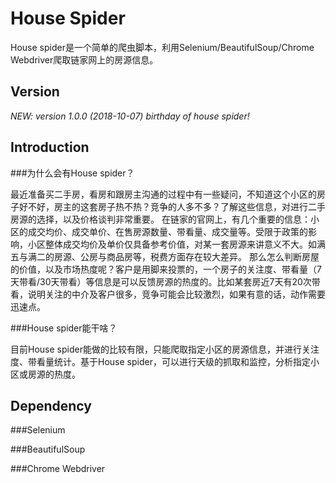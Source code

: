 # House Spider 

House spider是一个简单的爬虫脚本，利用Selenium/BeautifulSoup/Chrome Webdriver爬取链家网上的房源信息。

## Version

*NEW: version 1.0.0 (2018-10-07) birthday of house spider!*

## Introduction

###为什么会有House spider？

最近准备买二手房，看房和跟房主沟通的过程中有一些疑问，不知道这个小区的房子好不好，房主的这套房子热不热？竞争的人多不多？了解这些信息，对进行二手房源的选择，以及价格谈判非常重要。
在链家的官网上，有几个重要的信息：小区的成交均价、成交单价、在售房源数量、带看量、成交量等。受限于政策的影响，小区整体成交均价及单价仅具备参考价值，对某一套房源来讲意义不大。如满五与满二的房源、公房与商品房等，税费方面存在较大差异。
那么怎么判断房屋的价值，以及市场热度呢？客户是用脚来投票的，一个房子的关注度、带看量（7天带看/30天带看）等信息是可以反馈房源的热度的。比如某套房近7天有20次带看，说明关注的中介及客户很多，竞争可能会比较激烈，如果有意的话，动作需要迅速点。

###House spider能干啥？

目前House spider能做的比较有限，只能爬取指定小区的房源信息，并进行关注度、带看量统计。基于House spider，可以进行天级的抓取和监控，分析指定小区或房源的热度。

## Dependency

###Selenium

###BeautifulSoup

###Chrome Webdriver

